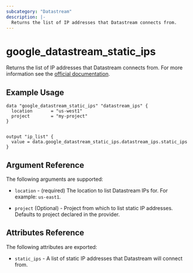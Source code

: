```yaml
---
subcategory: "Datastream"
description: |-
  Returns the list of IP addresses that Datastream connects from.
---
```


# google_datastream_static_ips

Returns the list of IP addresses that Datastream connects from. For more information see
the [official documentation](https://cloud.google.com/datastream/docs/ip-allowlists-and-regions).

## Example Usage

```hcl
data "google_datastream_static_ips" "datastream_ips" {
  location       = "us-west1"
  project        = "my-project"
}


output "ip_list" {
  value = data.google_datastream_static_ips.datastream_ips.static_ips
}
```

## Argument Reference

The following arguments are supported:

* `location` - (required) The location to list Datastream IPs for. For example: `us-east1`.

* `project` (Optional) - Project from which to list static IP addresses. Defaults to project declared in the provider.

## Attributes Reference

The following attributes are exported:

* `static_ips` - A list of static IP addresses that Datastream will connect from.
